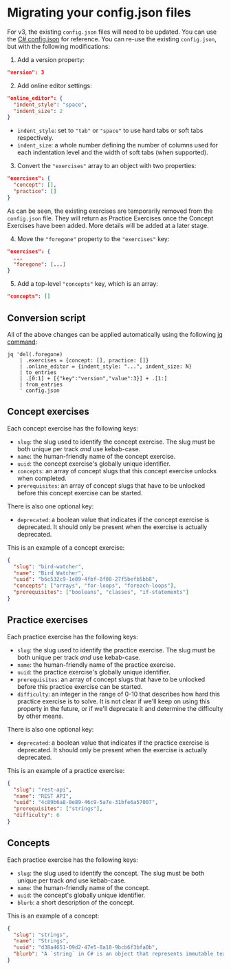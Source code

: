 # Migrating your config.json files

For v3, the existing `config.json` files will need to be updated. You can use the [C# config.json](../../languages/csharp/config.json) for reference. You can re-use the existing `config.json`, but with the following modifications:

1. Add a version property:

```json
"version": 3
```

2. Add online editor settings:

```json
"online_editor": {
  "indent_style": "space",
  "indent_size": 2
}
```

- `indent_style`: set to `"tab"` or `"space"` to use hard tabs or soft tabs respectively.
- `indent_size`: a whole number defining the number of columns used for each indentation level and the width of soft tabs (when supported).

3. Convert the `"exercises"` array to an object with two properties:

```json
"exercises": {
  "concept": [],
  "practice": []
}
```

As can be seen, the existing exercises are temporarily removed from the `config.json` file. They will return as Practice Exercises once the Concept Exercises have been added. More details will be added at a later stage.

4. Move the `"foregone"` property to the `"exercises"` key:

```json
"exercises": {
  ...
  "foregone": [...]
}
```

5. Add a top-level `"concepts"` key, which is an array:

```json
"concepts": []
```

## Conversion script

All of the above changes can be applied automatically using the following [jq command][jq]:

```
jq 'del(.foregone)
    | .exercises = {concept: [], practice: []}
    | .online_editor = {indent_style: "...", indent_size: N}
    | to_entries
    | .[0:1] + [{"key":"version","value":3}] + .[1:]
    | from_entries
    ' config.json
```

[jq]: https://stedolan.github.io/jq/

## Concept exercises

Each concept exercise has the following keys:

- `slug`: the slug used to identify the concept exercise. The slug must be both unique per track _and_ use kebab-case.
- `name`: the human-friendly name of the concept exercise.
- `uuid`: the concept exercise's globally unique identifier.
- `concepts`: an array of concept slugs that this concept exercise unlocks when completed.
- `prerequisites`: an array of concept slugs that have to be unlocked before this concept exercise can be started.

There is also one optional key:

- `deprecated`: a boolean value that indicates if the concept exercise is deprecated. It should only be present when the exercise is actually deprecated.

This is an example of a concept exercise:

```json
{
  "slug": "bird-watcher",
  "name": "Bird Watcher",
  "uuid": "b6c532c9-1e89-4fbf-8f08-27f5befb5bb8",
  "concepts": ["arrays", "for-loops", "foreach-loops"],
  "prerequisites": ["booleans", "classes", "if-statements"]
}
```

## Practice exercises

Each practice exercise has the following keys:

- `slug`: the slug used to identify the practice exercise. The slug must be both unique per track _and_ use kebab-case.
- `name`: the human-friendly name of the practice exercise.
- `uuid`: the practice exercise's globally unique identifier.
- `prerequisites`: an array of concept slugs that have to be unlocked before this practice exercise can be started.
- `difficulty`: an integer in the range of 0-10 that describes how hard this practice exercise is to solve. It is not clear if we'll keep on using this property in the future, or if we'll deprecate it and determine the difficulty by other means.

There is also one optional key:

- `deprecated`: a boolean value that indicates if the practice exercise is deprecated. It should only be present when the exercise is actually deprecated.

This is an example of a practice exercise:

```json
{
  "slug": "rest-api",
  "name": "REST API",
  "uuid": "4c89b6a8-0e89-46c9-5a7e-31bfe6a57007",
  "prerequisites": ["strings"],
  "difficulty": 6
}
```

## Concepts

Each practice exercise has the following keys:

- `slug`: the slug used to identify the concept. The slug must be both unique per track _and_ use kebab-case.
- `name`: the human-friendly name of the concept.
- `uuid`: the concept's globally unique identifier.
- `blurb`: a short description of the concept.

This is an example of a concept:

```json
{
  "slug": "strings",
  "name": "Strings",
  "uuid": "d38a4651-09d2-47e5-8a18-9bcb6f3bfa0b",
  "blurb": "A `string` in C# is an object that represents immutable text as a sequence of Unicode characters (letters, digits, punctuation, etc.)."
}
```